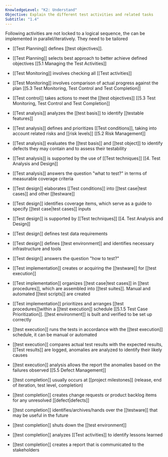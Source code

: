 ```yaml
---
KnowledgeLevel: "K2: Understand"
Objective: Explain the different test activities and related tasks
Subtitle: "1.4"
---
```

Following activities are not locked to a logical sequence, the can be implemented in parallel/iteratively. 
They need to be tailored
- [[Test Planning]] defines [[test objectives]].  
- [[Test Planning]] selects best approach to better achieve defined objectives [[5.1 Managing the Test Activities]]

- [[Test Monitoring]] involves checking all [[Test activities]]
- [[Test Monitoring]] involves comparison of actual progress against the plan [[5.3 Test Monitoring, Test Control and Test Completion]]
- [[Test control]] takes actions to meet the [[test objectives]] [[5.3 Test Monitoring, Test Control and Test Completion]]

- [[Test analysis]] analyzes the [[test basis]] to identify [[testable features]] 
- [[Test analysis]] defines and prioritizes [[Test conditions]], taking into account related risks and [[risk levels]] [[5.2 Risk Management]]
- [[Test analysis]] evaluates the [[test basis]] and [[test object]] to identify defects they may contain and to assess their testability
- [[Test analysis]] is supported by the use of [[Test techniques]] [[4. Test Analysis and Design]]
- [[Test analysis]] answers the question "what to test?" in terms of measurable coverage criteria

- [[Test design]] elaborates [[Test conditions]] into [[test case|test cases]] and other [[testware]]
- [[Test design]] identifies coverage items, which serve as a guide to specify [[test case|test cases]] inputs
- [[Test design]] is supported by [[Test techniques]] [[4. Test Analysis and Design]]
- [[Test design]] defines test data requirements
- [[Test design]] defines [[test environment]] and identifies necessary infrastructure and tools
- [[Test design]] answers the question "how to test?"

- [[Test implementation]] creates or acquiring the [[testware]] for [[test execution]] 
- [[Test implementation]] organizes [[test case|test cases]] in [[test procedures]], which are assembled into [[test suites]]. Manual and automated [[test scripts]] are created
- [[Test implementation]] prioritizes and arranges [[test procedures]]within a [[test execution]] schedule [[5.1.5 Test Case Prioritization]]. [[test environment]] is built and verified to be set up correctly

- [[test execution]] runs the tests in accordance with the [[test execution]] schedule, it can be manual or automated
- [[test execution]] compares actual test results with the expected results, [[Test results]] are logged, anomalies are analyzed to identify their likely causes
- [[test execution]] analysis allows the report the anomalies based on the failures observed [[5.5 Defect Management]]

- [[test completion]] usually occurs at [[project milestones]] (release, end of iteration, test level, completion)
- [[test completion]] creates change requests or product backlog items for any unresolved [[defect|defects]]
- [[test completion]] identifies/archives/hands over the [[testware]] that may be useful in the future
- [[test completion]] shuts down the [[test environment]]
- [[test completion]] analyzes [[Test activities]] to identify lessons learned
- [[test completion]] creates a report that is communicated to the stakeholders
